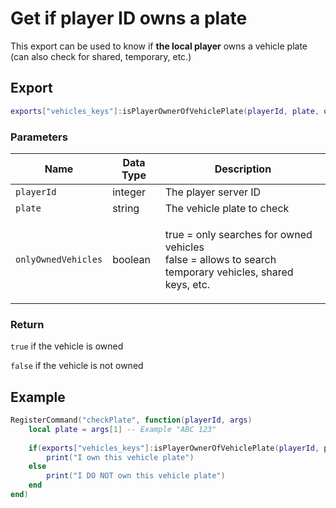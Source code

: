 # Get if player ID owns a plate

This export can be used to know if **the local player** owns a vehicle plate (can also check for shared, temporary, etc.)

## Export

```lua
exports["vehicles_keys"]:isPlayerOwnerOfVehiclePlate(playerId, plate, onlyOwnedVehicles)
```

### Parameters

| Name                | Data Type | Description                                                                                                      |
| ------------------- | --------- | ---------------------------------------------------------------------------------------------------------------- |
| `playerId`          | integer   | The player server ID                                                                                             |
| `plate`             | string    | The vehicle plate to check                                                                                       |
| `onlyOwnedVehicles` | boolean   | <p>true = only searches for owned vehicles<br>false = allows to search temporary vehicles, shared keys, etc.</p> |

### Return

`true` if the vehicle is owned

`false` if the vehicle is not owned

## Example

```lua
RegisterCommand("checkPlate", function(playerId, args)
    local plate = args[1] -- Example "ABC 123"
    
    if(exports["vehicles_keys"]:isPlayerOwnerOfVehiclePlate(playerId, plate, false)) then
        print("I own this vehicle plate")
    else
        print("I DO NOT own this vehicle plate")
    end
end)
```
